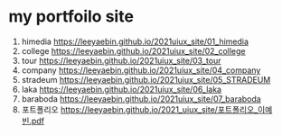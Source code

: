 # my portfoilo site
1. himedia  https://leeyaebin.github.io/2021uiux_site/01_himedia
1. college  https://leeyaebin.github.io/2021uiux_site/02_college
1. tour  https://leeyaebin.github.io/2021uiux_site/03_tour
1. company  https://leeyaebin.github.io/2021uiux_site/04_company
1. stradeum  https://leeyaebin.github.io/2021uiux_site/05_STRADEUM
1. laka https://leeyaebin.github.io/2021uiux_site/06_laka
1. baraboda https://leeyaebin.github.io/2021uiux_site/07_baraboda
1. 포트폴리오 https://leeyaebin.github.io/2021_uiux_site/포트폴리오_이예빈.pdf
